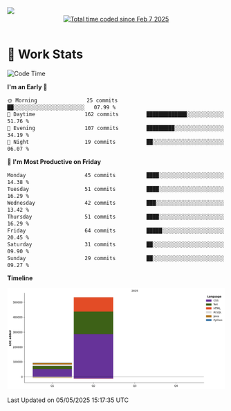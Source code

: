 <img src="https://capsule-render.vercel.app/api?type=waving&color=E0D7C8&height=200&section=header&text=Jeong8333&animation=fadeIn&fontColor=6D4930&fontSize=65&fontAlignY=60&stroke=6D4930&strokeWidth=3" />

<div align = center>
<a href="https://wakatime.com/@9207cd9b-e0ca-4b15-bb6a-6ad0a31854f8"><img src="https://wakatime.com/badge/user/9207cd9b-e0ca-4b15-bb6a-6ad0a31854f8.svg" alt="Total time coded since Feb 7 2025" /></a>
</div>
<br>

# 📝 **Work Stats**


<!--START_SECTION:waka-->
![Code Time](http://img.shields.io/badge/Code%20Time-9%20hrs%2027%20mins-blue)

**I'm an Early 🐤** 

```text
🌞 Morning                25 commits          ██░░░░░░░░░░░░░░░░░░░░░░░   07.99 % 
🌆 Daytime                162 commits         █████████████░░░░░░░░░░░░   51.76 % 
🌃 Evening                107 commits         █████████░░░░░░░░░░░░░░░░   34.19 % 
🌙 Night                  19 commits          ██░░░░░░░░░░░░░░░░░░░░░░░   06.07 % 
```
📅 **I'm Most Productive on Friday** 

```text
Monday                   45 commits          ████░░░░░░░░░░░░░░░░░░░░░   14.38 % 
Tuesday                  51 commits          ████░░░░░░░░░░░░░░░░░░░░░   16.29 % 
Wednesday                42 commits          ███░░░░░░░░░░░░░░░░░░░░░░   13.42 % 
Thursday                 51 commits          ████░░░░░░░░░░░░░░░░░░░░░   16.29 % 
Friday                   64 commits          █████░░░░░░░░░░░░░░░░░░░░   20.45 % 
Saturday                 31 commits          ██░░░░░░░░░░░░░░░░░░░░░░░   09.90 % 
Sunday                   29 commits          ██░░░░░░░░░░░░░░░░░░░░░░░   09.27 % 
```


**Timeline**

![Lines of Code chart](https://raw.githubusercontent.com/Jeong8333/Jeong8333/main/assets/bar_graph.png)


 Last Updated on 05/05/2025 15:17:35 UTC
<!--END_SECTION:waka-->

